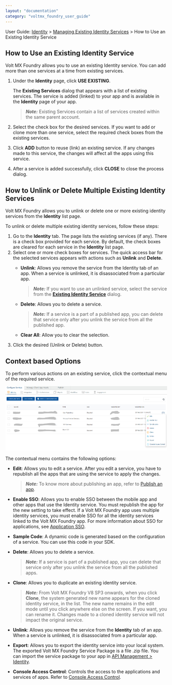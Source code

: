 ```yaml
---
layout: "documentation"
category: "voltmx_foundry_user_guide"
---
```

                              

User Guide: [Identity](Identity.html) > [Managing Existing Identity Services](#how-to-use-an-existing-identity-service) > How to Use an Existing Identity Service

How to Use an Existing Identity Service
---------------------------------------

Volt MX  Foundry allows you to use an existing Identity service. You can add more than one services at a time from existing services.

1.  Under the **Identity** page, click **USE EXISTING**.
    
    The **Existing Services** dialog that appears with a list of existing services. The service is added (linked) to your app and is available in the **Identity** page of your app.
    
    > **_Note:_** Existing Services contain a list of services created within the same parent account.
    
2.  Select the check box for the desired services. If you want to add or clone more than one service, select the required check boxes from the existing services.

1.  Click **ADD** button to reuse (link) an existing service. If any changes made to this service, the changes will affect all the apps using this service.
2.  After a service is added successfully, click **CLOSE** to close the process dialog.

How to Unlink or Delete Multiple Existing Identity Services
-----------------------------------------------------------

Volt MX  Foundry allows you to unlink or delete one or more existing identity services from the **Identity** list page.

To unlink or delete multiple existing identity services, follow these steps:

1.  Go to the **Identity** tab. The page lists the existing services (if any). There is a check box provided for each service. By default, the check boxes are cleared for each service in the **Identity** list page.
2.  Select one or more check boxes for services. The quick access bar for the selected services appears with actions such as **Unlink** and **Delete**.
    *   **Unlink**: Allows you remove the service from the Identity tab of an app. When a service is unlinked, it is disassociated from a particular app.
        
        > **_Note:_** If you want to use an unlinked service, select the service from the **[**Existing Identity Service**](#how-to-use-an-existing-identity-service)** dialog.
        
    *   **Delete**: Allows you to delete a service.
        
        > **_Note:_** If a service is a part of a published app, you can delete that service only after you unlink the service from all the published app.
        
    *   **Clear All**: Allow you to clear the selection.
3.  Click the desired (Unlink or Delete) button.
    

Context based Options
---------------------

To perform various actions on an existing service, click the contextual menu of the required service.

![](Resources/Images/Identity-existng_wSSO_624x338.png)

The contextual menu contains the following options:

*   **Edit**: Allows you to edit a service. After you edit a service, you have to republish all the apps that are using the service to apply the changes.
    
    > **_Note:_** To know more about publishing an app, refer to [Publish an app](Publish.html).
    
*   **Enable SSO**: Allows you to enable SSO between the mobile app and other apps that use the Identity service. You must republish the app for the new setting to take effect. If a Volt MX Foundry app uses multiple identity services, you must enable SSO for all the identity services linked to the Volt MX Foundry app. For more information about SSO for applications, see [Application SSO](Overview_AppSSO.html#AppSSOoverview).
*   **Sample Code**: A dynamic code is generated based on the configuration of a service. You can use this code in your SDK.
    
*   **Delete**: Allows you to delete a service.
    
    > **_Note:_** If a service is part of a published app, you can delete that service only after you unlink the service from all the published apps.
    
*   **Clone**: Allows you to duplicate an existing identity service.
    
    > **_Note:_** From Volt MX Foundry V8 SP3 onwards, when you click **Clone**, the system generated new name appears for the cloned identity service, in the list. The new name remains in the edit mode until you click anywhere else on the screen. If you want, you can rename it. Changes made to a cloned identity service will not impact the original service.
    
*   **Unlink**: Allows you remove the service from the **Identity** tab of an app. When a service is unlinked, it is disassociated from a particular app.
*   **Export**: Allows you to export the identity service into your local system. The exported Volt MX Foundry Service Package is a file .zip file. You can import the service package to your app in [API Management > Identity](API_Management.html#identity-service).
    
*   **Console Access Control**: Controls the access to the applications and services of apps. Refer to [Console Access Control](ConsoleAccessControl.html).
